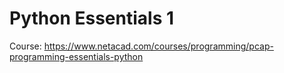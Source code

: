 # Python Essentials 1

Course: https://www.netacad.com/courses/programming/pcap-programming-essentials-python